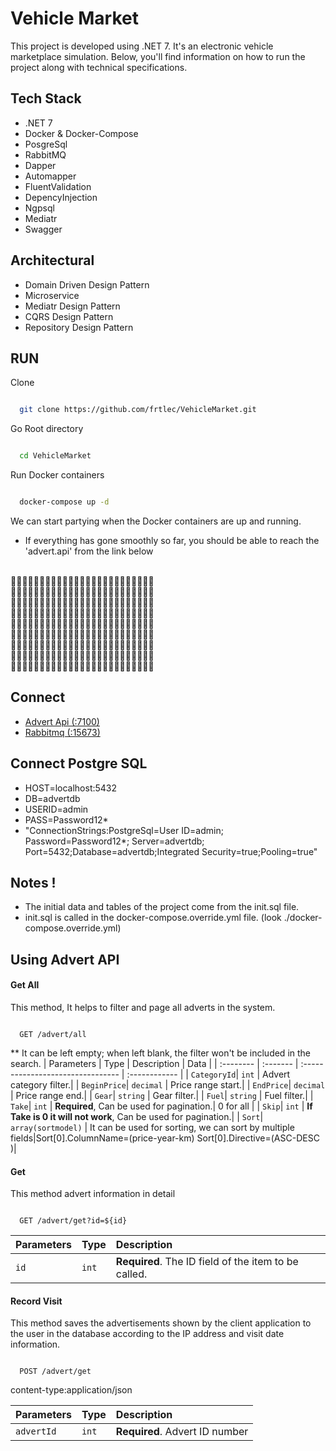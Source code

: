 
# Vehicle Market

This project is developed using .NET 7. It's an electronic vehicle marketplace simulation. Below, you'll find information on how to run the project along with technical specifications.



## Tech Stack

- .NET 7
- Docker & Docker-Compose
- PosgreSql
- RabbitMQ
- Dapper
- Automapper
- FluentValidation
- DepencyInjection
- Ngpsql
- Mediatr
- Swagger

## Architectural

- Domain Driven Design Pattern
- Microservice
- Mediatr Design Pattern
- CQRS Design Pattern
- Repository Design Pattern

  
## RUN

Clone

```bash

  git clone https://github.com/frtlec/VehicleMarket.git

```

Go Root directory

```bash

  cd VehicleMarket

```

Run Docker containers 
```bash

  docker-compose up -d

```



We can start partying when the Docker containers are up and running.

- If everything has gone smoothly so far, you should be able to reach the 'advert.api' from the link below

<br/>🥳😎😆🥳😎😆🥳😎😆🥳😎😆🥳😎😆🥳😎😆🥳😎😆🥳😎😆🥳
<br/>🥳😎😆🥳😎😆🥳😎😆🥳😎😆🥳😎😆🥳😎😆🥳😎😆🥳😎😆🥳
<br/>🥳😎😆🥳😎😆🥳😎😆🥳😎😆🥳😎😆🥳😎😆🥳😎😆🥳😎😆🥳
<br/>🥳😎😆🥳😎😆🥳😎😆🥳😎😆🥳😎😆🥳😎😆🥳😎😆🥳😎😆🥳
<br/>🥳😎😆🥳😎😆🥳😎😆🥳😎😆🥳😎😆🥳😎😆🥳😎😆🥳😎😆🥳
<br/>🥳😎😆🥳😎😆🥳😎😆🥳😎😆🥳😎😆🥳😎😆🥳😎😆🥳😎😆🥳
<br/>🥳😎😆🥳😎😆🥳😎😆🥳😎😆🥳😎😆🥳😎😆🥳😎😆🥳😎😆🥳
<br/>🥳😎😆🥳😎😆🥳😎😆🥳😎😆🥳😎😆🥳😎😆🥳😎😆🥳😎😆🥳
<br/>🥳😎😆🥳😎😆🥳😎😆🥳😎😆🥳😎😆🥳😎😆🥳😎😆🥳😎😆🥳


## Connect
  - [Advert Api (:7100)](http://localhost:7100/swagger/index.html)
  - [Rabbitmq (:15673)](http://localhost:15673/)


## Connect Postgre SQL
- HOST=localhost:5432
- DB=advertdb
- USERID=admin
- PASS=Password12*
- "ConnectionStrings:PostgreSql=User ID=admin; Password=Password12*; Server=advertdb; Port=5432;Database=advertdb;Integrated Security=true;Pooling=true"
  


## Notes !
- The initial data and tables of the project come from the init.sql file.
- init.sql is called in the docker-compose.override.yml file. (look ./docker-compose.override.yml)

## Using Advert API 

#### Get All
This method, It helps to filter and page all adverts in the system.
```http

  GET /advert/all

```
** It can be left empty; when left blank, the filter won't be included in the search.
| Parameters | Type     | Description  | Data |
| :-------- | :------- | :-------------------------------- | :------------ |
| `CategoryId`| `int` | Advert category filter.|
| `BeginPrice`| `decimal` | Price range start.|
| `EndPrice`| `decimal` | Price range end.|
| `Gear`| `string` | Gear filter.|
| `Fuel`| `string` | Fuel filter.|
| `Take`| `int` | **Required**, Can be used for pagination.| 0 for all |
| `Skip`| `int` | **If Take is 0 it will not work**, Can be used for pagination.|
| `Sort`| `array(sortmodel)` | It can be used for sorting, we can sort by multiple fields|Sort[0].ColumnName=(price-year-km) Sort[0].Directive=(ASC-DESC )|


#### Get
This method advert information in detail
```http

  GET /advert/get?id=${id}

```

| Parameters | Type     | Description                       |
| :-------- | :------- | :-------------------------------- |
| `id`      | `int` | **Required**. The ID field of the item to be called.|

#### Record Visit 
This method saves the advertisements shown by the client application to the user in the database according to the IP address and visit date information.
```http

  POST /advert/get

```
content-type:application/json

| Parameters | Type     | Description                       |
| :-------- | :------- | :-------------------------------- |
| `advertId`      | `int` | **Required**. Advert ID number|


  
